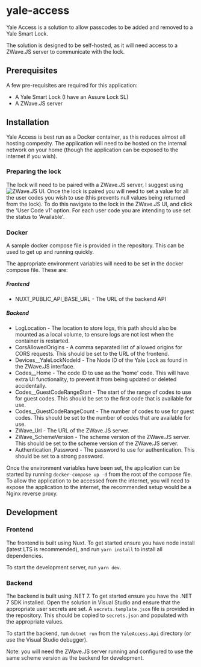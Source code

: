 # yale-access

Yale Access is a solution to allow passcodes to be added and removed to a Yale Smart Lock. 

The solution is designed to be self-hosted, as it will need access to a ZWave.JS server to communicate with the lock.

## Prerequisites

A few pre-requisites are required for this application:

* A Yale Smart Lock (I have an Assure Lock SL)
* A ZWave.JS server

## Installation

Yale Access is best run as a Docker container, as this reduces almost all hosting compexity. The application will need to be hosted on the internal network on your home (though the application can be exposed to the internet if you wish). 

### Preparing the lock

The lock will need to be paired with a ZWave.JS server, I suggest using ![ZWave.JS UI](https://github.com/zwave-js/zwave-js-ui). Once the lock is paired you will need to set a value for all the user codes you wish to use (this prevents null values being returned from the lock). To do this navigate to the lock in the ZWave.JS UI, and click the 'User Code v1' option. For each user code you are intending to use set the status to 'Available'.

### Docker

A sample docker compose file is provided in the repository. This can be used to get up and running quickly. 

The appropriate environment variables will need to be set in the docker compose file. These are:

##### Frontend

* NUXT_PUBLIC_API_BASE_URL - The URL of the backend API

##### Backend

* LogLocation - The location to store logs, this path should also be mounted as a local volume, to ensure logs are not lost when the container is restarted.
* CorsAllowedOrigins - A comma separated list of allowed origins for CORS requests. This should be set to the URL of the frontend.
* Devices__YaleLockNodeId - The Node ID of the Yale Lock as found in the ZWave.JS interface.
* Codes__Home - The code ID to use as the 'home' code. This will have extra UI functionality, to prevent it from being updated or deleted accidentally.
* Codes__GuestCodeRangeStart - The start of the range of codes to use for guest codes. This should be set to the first code that is available for use.
* Codes__GuestCodeRangeCount - The number of codes to use for guest codes. This should be set to the number of codes that are available for use.
* ZWave_Url - The URL of the ZWave.JS server.
* ZWave_SchemeVersion - The scheme version of the ZWave.JS server. This should be set to the scheme version of the ZWave.JS server.
* Authentication_Password - The password to use for authentication. This should be set to a strong password.

Once the environment variables have been set, the application can be started by running `docker-compose up -d` from the root of the compose file. To allow the application to be accessed from the internet, you will need to expose the application to the internet, the recommended setup would be a Nginx reverse proxy.

## Development

### Frontend

The frontend is built using Nuxt. To get started ensure you have node install (latest LTS is recommended), and run `yarn install` to install all dependencies. 

To start the development server, run `yarn dev`.

### Backend

The backend is built using .NET 7. To get started ensure you have the .NET 7 SDK installed. Open the solution in Visual Studio and ensure that the appropriate user secrets are set. A `secrets.template.json` file is provided in the repository. This should be copied to `secrets.json` and populated with the appropriate values. 

To start the backend, run `dotnet run` from the `YaleAccess.Api` directory (or use the Visual Studio debugger).

Note: you will need the ZWave.JS server running and configured to use the same scheme version as the backend for development.